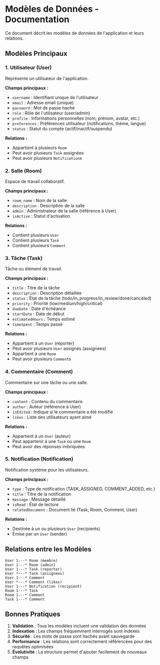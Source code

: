 # Modèles de Données - Documentation

Ce document décrit les modèles de données de l'application et leurs relations.

## Modèles Principaux

### 1. Utilisateur (User)
Représente un utilisateur de l'application.

**Champs principaux :**
- `username` : Identifiant unique de l'utilisateur
- `email` : Adresse email (unique)
- `password` : Mot de passe haché
- `role` : Rôle de l'utilisateur (user/admin)
- `profile` : Informations personnelles (nom, prénom, avatar, etc.)
- `preferences` : Préférences utilisateur (notifications, thème, langue)
- `status` : Statut du compte (actif/inactif/suspendu)

**Relations :**
- Appartient à plusieurs `Room`
- Peut avoir plusieurs `Task` assignées
- Peut avoir plusieurs `Notification`s

### 2. Salle (Room)
Espace de travail collaboratif.

**Champs principaux :**
- `room_name` : Nom de la salle
- `description` : Description de la salle
- `admin` : Administrateur de la salle (référence à User)
- `isActive` : Statut d'activation

**Relations :**
- Contient plusieurs `User`
- Contient plusieurs `Task`
- Contient plusieurs `Comment`

### 3. Tâche (Task)
Tâche ou élément de travail.

**Champs principaux :**
- `title` : Titre de la tâche
- `description` : Description détaillée
- `status` : État de la tâche (todo/in_progress/in_review/done/canceled)
- `priority` : Priorité (low/medium/high/critical)
- `dueDate` : Date d'échéance
- `startDate` : Date de début
- `estimatedHours` : Temps estimé
- `timeSpent` : Temps passé

**Relations :**
- Appartient à un `User` (reporter)
- Peut avoir plusieurs `User` assignés (assignees)
- Appartient à une `Room`
- Peut avoir plusieurs `Comment`s

### 4. Commentaire (Comment)
Commentaire sur une tâche ou une salle.

**Champs principaux :**
- `content` : Contenu du commentaire
- `author` : Auteur (référence à User)
- `isEdited` : Indique si le commentaire a été modifié
- `likes` : Liste des utilisateurs ayant aimé

**Relations :**
- Appartient à un `User` (auteur)
- Peut appartenir à une `Task` ou une `Room`
- Peut avoir des réponses imbriquées

### 5. Notification (Notification)
Notification système pour les utilisateurs.

**Champs principaux :**
- `type` : Type de notification (TASK_ASSIGNED, COMMENT_ADDED, etc.)
- `title` : Titre de la notification
- `message` : Message détaillé
- `isRead` : État de lecture
- `relatedDocument` : Document lié (Task, Room, Comment, User)

**Relations :**
- Destinée à un ou plusieurs `User` (recipients)
- Émise par un `User` (sender)

## Relations entre les Modèles

```
User 1---* Room (membre)
User 1---* Room (admin)
User 1---* Task (reporter)
User *---* Task (assignees)
User 1---* Comment
User *---* Comment (likes)
User 1---* Notification (recipient)
Room 1---* Task
Room 1---* Comment
Task 1---* Comment
```

## Bonnes Pratiques

1. **Validation** : Tous les modèles incluent une validation des données
2. **Indexation** : Les champs fréquemment interrogés sont indexés
3. **Sécurité** : Les mots de passe sont hachés avant sauvegarde
4. **Performance** : Les relations sont correctement référencées pour des requêtes optimisées
5. **Évolutivité** : La structure permet d'ajouter facilement de nouveaux champs
